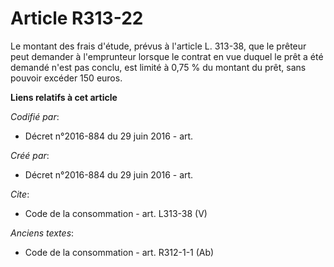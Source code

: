 # Article R313-22

Le montant des frais d'étude, prévus à l'article L. 313-38, que le prêteur peut demander à l'emprunteur lorsque le contrat en
vue duquel le prêt a été demandé n'est pas conclu, est limité à 0,75 % du montant du prêt, sans pouvoir excéder 150 euros.

**Liens relatifs à cet article**

_Codifié par_:

  - Décret n°2016-884 du 29 juin 2016 - art.

_Créé par_:

  - Décret n°2016-884 du 29 juin 2016 - art.

_Cite_:

  - Code de la consommation - art. L313-38 (V)

_Anciens textes_:

  - Code de la consommation - art. R312-1-1 (Ab)
